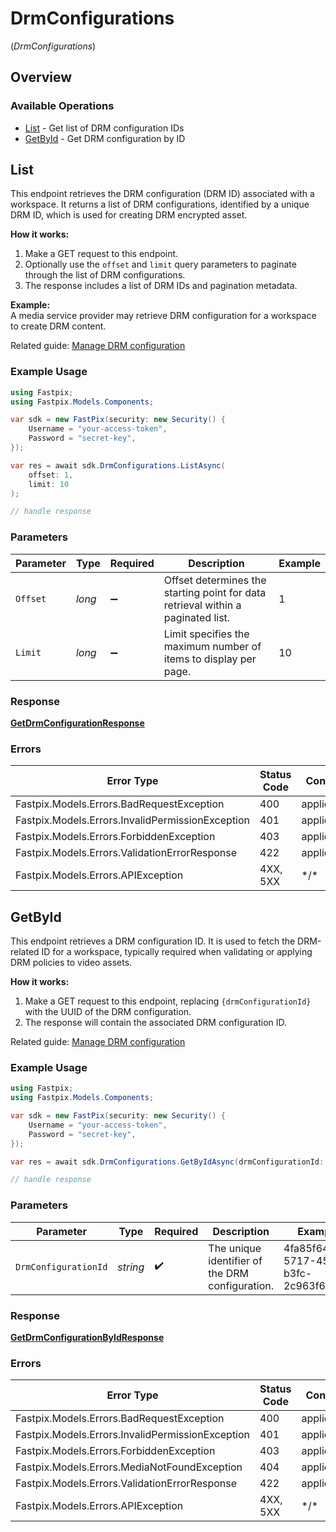# DrmConfigurations
(*DrmConfigurations*)

## Overview

### Available Operations

* [List](#list) - Get list of DRM configuration IDs
* [GetById](#getbyid) - Get DRM configuration by ID

## List


This endpoint retrieves the DRM configuration (DRM ID) associated with a workspace. It returns a list of DRM configurations, identified by a unique DRM ID, which is used for creating DRM encrypted asset.

**How it works:**
1. Make a GET request to this endpoint.  
2. Optionally use the `offset` and `limit` query parameters to paginate through the list of DRM configurations.  
3. The response includes a list of DRM IDs and pagination metadata.

**Example:**  
A media service provider may retrieve DRM configuration for a workspace to create DRM content.

Related guide: <a href="https://docs.fastpix.io/docs/secure-playback-with-drm">Manage DRM configuration</a>


### Example Usage

<!-- UsageSnippet language="csharp" operationID="getDrmConfiguration" method="get" path="/on-demand/drm-configurations" -->
```csharp
using Fastpix;
using Fastpix.Models.Components;

var sdk = new FastPix(security: new Security() {
    Username = "your-access-token",
    Password = "secret-key",
});

var res = await sdk.DrmConfigurations.ListAsync(
    offset: 1,
    limit: 10
);

// handle response
```

### Parameters

| Parameter                                                                        | Type                                                                             | Required                                                                         | Description                                                                      | Example                                                                          |
| -------------------------------------------------------------------------------- | -------------------------------------------------------------------------------- | -------------------------------------------------------------------------------- | -------------------------------------------------------------------------------- | -------------------------------------------------------------------------------- |
| `Offset`                                                                         | *long*                                                                           | :heavy_minus_sign:                                                               | Offset determines the starting point for data retrieval within a paginated list. | 1                                                                                |
| `Limit`                                                                          | *long*                                                                           | :heavy_minus_sign:                                                               | Limit specifies the maximum number of items to display per page.                 | 10                                                                               |

### Response

**[GetDrmConfigurationResponse](../../Models/Requests/GetDrmConfigurationResponse.md)**

### Errors

| Error Type                                       | Status Code                                      | Content Type                                     |
| ------------------------------------------------ | ------------------------------------------------ | ------------------------------------------------ |
| Fastpix.Models.Errors.BadRequestException        | 400                                              | application/json                                 |
| Fastpix.Models.Errors.InvalidPermissionException | 401                                              | application/json                                 |
| Fastpix.Models.Errors.ForbiddenException         | 403                                              | application/json                                 |
| Fastpix.Models.Errors.ValidationErrorResponse    | 422                                              | application/json                                 |
| Fastpix.Models.Errors.APIException               | 4XX, 5XX                                         | \*/\*                                            |

## GetById


This endpoint retrieves a DRM configuration ID. It is used to fetch the DRM-related ID for a workspace, typically required when validating or applying DRM policies to video assets.

**How it works:**
1. Make a GET request to this endpoint, replacing `{drmConfigurationId}` with the UUID of the DRM configuration.  
2. The response will contain the associated DRM configuration ID.

Related guide: <a href="https://docs.fastpix.io/docs/secure-playback-with-drm">Manage DRM configuration</a>


### Example Usage

<!-- UsageSnippet language="csharp" operationID="getDrmConfigurationById" method="get" path="/on-demand/drm-configurations/{drmConfigurationId}" -->
```csharp
using Fastpix;
using Fastpix.Models.Components;

var sdk = new FastPix(security: new Security() {
    Username = "your-access-token",
    Password = "secret-key",
});

var res = await sdk.DrmConfigurations.GetByIdAsync(drmConfigurationId: "4fa85f64-5717-4562-b3fc-2c963f66afa6");

// handle response
```

### Parameters

| Parameter                                       | Type                                            | Required                                        | Description                                     | Example                                         |
| ----------------------------------------------- | ----------------------------------------------- | ----------------------------------------------- | ----------------------------------------------- | ----------------------------------------------- |
| `DrmConfigurationId`                            | *string*                                        | :heavy_check_mark:                              | The unique identifier of the DRM configuration. | 4fa85f64-5717-4562-b3fc-2c963f66afa6            |

### Response

**[GetDrmConfigurationByIdResponse](../../Models/Requests/GetDrmConfigurationByIdResponse.md)**

### Errors

| Error Type                                       | Status Code                                      | Content Type                                     |
| ------------------------------------------------ | ------------------------------------------------ | ------------------------------------------------ |
| Fastpix.Models.Errors.BadRequestException        | 400                                              | application/json                                 |
| Fastpix.Models.Errors.InvalidPermissionException | 401                                              | application/json                                 |
| Fastpix.Models.Errors.ForbiddenException         | 403                                              | application/json                                 |
| Fastpix.Models.Errors.MediaNotFoundException     | 404                                              | application/json                                 |
| Fastpix.Models.Errors.ValidationErrorResponse    | 422                                              | application/json                                 |
| Fastpix.Models.Errors.APIException               | 4XX, 5XX                                         | \*/\*                                            |